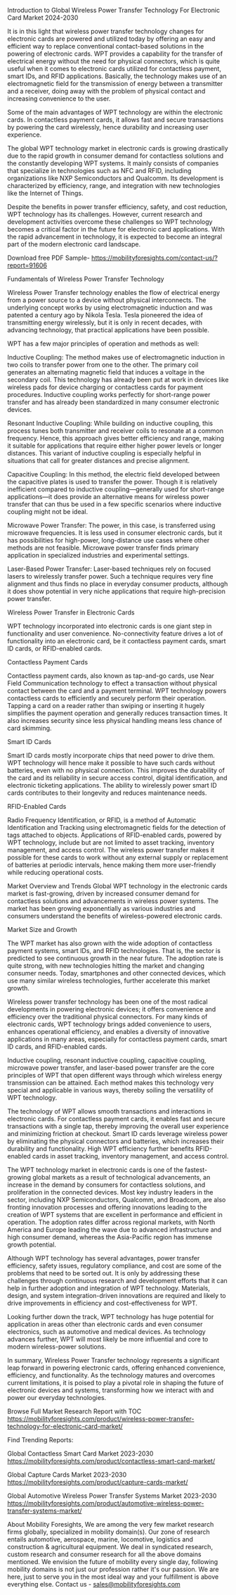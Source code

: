 Introduction to Global Wireless Power Transfer Technology For Electronic Card Market 2024-2030

It is in this light that wireless power transfer technology changes for electronic cards are powered and utilized today by offering an easy and efficient way to replace conventional contact-based solutions in the powering of electronic cards. WPT provides a capability for the transfer of electrical energy without the need for physical connectors, which is quite useful when it comes to electronic cards utilized for contactless payment, smart IDs, and RFID applications. Basically, the technology makes use of an electromagnetic field for the transmission of energy between a transmitter and a receiver, doing away with the problem of physical contact and increasing convenience to the user.

Some of the main advantages of WPT technology are within the electronic cards. In contactless payment cards, it allows fast and secure transactions by powering the card wirelessly, hence durability and increasing user experience.

The global WPT technology market in electronic cards is growing drastically due to the rapid growth in consumer demand for contactless solutions and the constantly developing WPT systems. It mainly consists of companies that specialize in technologies such as NFC and RFID, including organizations like NXP Semiconductors and Qualcomm. Its development is characterized by efficiency, range, and integration with new technologies like the Internet of Things.

Despite the benefits in power transfer efficiency, safety, and cost reduction, WPT technology has its challenges. However, current research and development activities overcome these challenges so WPT technology becomes a critical factor in the future for electronic card applications. With the rapid advancement in technology, it is expected to become an integral part of the modern electronic card landscape.

Download free PDF Sample- https://mobilityforesights.com/contact-us/?report=91606



Fundamentals of Wireless Power Transfer Technology

Wireless Power Transfer technology enables the flow of electrical energy from a power source to a device without physical interconnects. The underlying concept works by using electromagnetic induction and was patented a century ago by Nikola Tesla. Tesla pioneered the idea of transmitting energy wirelessly, but it is only in recent decades, with advancing technology, that practical applications have been possible.

WPT has a few major principles of operation and methods as well:

Inductive Coupling: The method makes use of electromagnetic induction in two coils to transfer power from one to the other. The primary coil generates an alternating magnetic field that induces a voltage in the secondary coil. This technology has already been put at work in devices like wireless pads for device charging or contactless cards for payment procedures. Inductive coupling works perfectly for short-range power transfer and has already been standardized in many consumer electronic devices.

Resonant Inductive Coupling: While building on inductive coupling, this process tunes both transmitter and receiver coils to resonate at a common frequency. Hence, this approach gives better efficiency and range, making it suitable for applications that require either higher power levels or longer distances. This variant of inductive coupling is especially helpful in situations that call for greater distances and precise alignment.

Capacitive Coupling: In this method, the electric field developed between the capacitive plates is used to transfer the power. Though it is relatively inefficient compared to inductive coupling—generally used for short-range applications—it does provide an alternative means for wireless power transfer that can thus be used in a few specific scenarios where inductive coupling might not be ideal.

Microwave Power Transfer: The power, in this case, is transferred using microwave frequencies. It is less used in consumer electronic cards, but it has possibilities for high-power, long-distance use cases where other methods are not feasible. Microwave power transfer finds primary application in specialized industries and experimental settings.

Laser-Based Power Transfer: Laser-based techniques rely on focused lasers to wirelessly transfer power. Such a technique requires very fine alignment and thus finds no place in everyday consumer products, although it does show potential in very niche applications that require high-precision power transfer.

Wireless Power Transfer in Electronic Cards

WPT technology incorporated into electronic cards is one giant step in functionality and user convenience. No-connectivity feature drives a lot of functionality into an electronic card, be it contactless payment cards, smart ID cards, or RFID-enabled cards.

Contactless Payment Cards

Contactless payment cards, also known as tap-and-go cards, use Near Field Communication technology to effect a transaction without physical contact between the card and a payment terminal. WPT technology powers contactless cards to efficiently and securely perform their operation. Tapping a card on a reader rather than swiping or inserting it hugely simplifies the payment operation and generally reduces transaction times. It also increases security since less physical handling means less chance of card skimming.

Smart ID Cards

Smart ID cards mostly incorporate chips that need power to drive them. WPT technology will hence make it possible to have such cards without batteries, even with no physical connection. This improves the durability of the card and its reliability in secure access control, digital identification, and electronic ticketing applications. The ability to wirelessly power smart ID cards contributes to their longevity and reduces maintenance needs.

RFID-Enabled Cards

Radio Frequency Identification, or RFID, is a method of Automatic Identification and Tracking using electromagnetic fields for the detection of tags attached to objects. Applications of RFID-enabled cards, powered by WPT technology, include but are not limited to asset tracking, inventory management, and access control. The wireless power transfer makes it possible for these cards to work without any external supply or replacement of batteries at periodic intervals, hence making them more user-friendly while reducing operational costs.

Market Overview and Trends
Global WPT technology in the electronic cards market is fast-growing, driven by increased consumer demand for contactless solutions and advancements in wireless power systems. The market has been growing exponentially as various industries and consumers understand the benefits of wireless-powered electronic cards.

Market Size and Growth

The WPT market has also grown with the wide adoption of contactless payment systems, smart IDs, and RFID technologies. That is, the sector is predicted to see continuous growth in the near future. The adoption rate is quite strong, with new technologies hitting the market and changing consumer needs. Today, smartphones and other connected devices, which use many similar wireless technologies, further accelerate this market growth.



Wireless power transfer technology has been one of the most radical developments in powering electronic devices; it offers convenience and efficiency over the traditional physical connectors. For many kinds of electronic cards, WPT technology brings added convenience to users, enhances operational efficiency, and enables a diversity of innovative applications in many areas, especially for contactless payment cards, smart ID cards, and RFID-enabled cards.

Inductive coupling, resonant inductive coupling, capacitive coupling, microwave power transfer, and laser-based power transfer are the core principles of WPT that open different ways through which wireless energy transmission can be attained. Each method makes this technology very special and applicable in various ways, thereby soiling the versatility of WPT technology.

The technology of WPT allows smooth transactions and interactions in electronic cards. For contactless payment cards, it enables fast and secure transactions with a single tap, thereby improving the overall user experience and minimizing friction at checkout. Smart ID cards leverage wireless power by eliminating the physical connectors and batteries, which increases their durability and functionality. High WPT efficiency further benefits RFID-enabled cards in asset tracking, inventory management, and access control.

The WPT technology market in electronic cards is one of the fastest-growing global markets as a result of technological advancements, an increase in the demand by consumers for contactless solutions, and proliferation in the connected devices. Most key industry leaders in the sector, including NXP Semiconductors, Qualcomm, and Broadcom, are also fronting innovation processes and offering innovations leading to the creation of WPT systems that are excellent in performance and efficient in operation. The adoption rates differ across regional markets, with North America and Europe leading the wave due to advanced infrastructure and high consumer demand, whereas the Asia-Pacific region has immense growth potential.

Although WPT technology has several advantages, power transfer efficiency, safety issues, regulatory compliance, and cost are some of the problems that need to be sorted out. It is only by addressing these challenges through continuous research and development efforts that it can help in further adoption and integration of WPT technology. Materials, design, and system integration-driven innovations are required and likely to drive improvements in efficiency and cost-effectiveness for WPT.

Looking further down the track, WPT technology has huge potential for application in areas other than electronic cards and even consumer electronics, such as automotive and medical devices. As technology advances further, WPT will most likely be more influential and core to modern wireless-power solutions.

In summary, Wireless Power Transfer technology represents a significant leap forward in powering electronic cards, offering enhanced convenience, efficiency, and functionality. As the technology matures and overcomes current limitations, it is poised to play a pivotal role in shaping the future of electronic devices and systems, transforming how we interact with and power our everyday technologies.

Browse Full Market Research Report with TOC https://mobilityforesights.com/product/wireless-power-transfer-technology-for-electronic-card-market/




Find Trending Reports:

Global Contactless Smart Card Market 2023-2030 https://mobilityforesights.com/product/contactless-smart-card-market/




Global Capture Cards Market 2023-2030 https://mobilityforesights.com/product/capture-cards-market/

Global Automotive Wireless Power Transfer Systems Market 2023-2030
https://mobilityforesights.com/product/automotive-wireless-power-transfer-systems-market/




About Mobility Foresights,
We are among the very few market research firms globally, specialized in mobility domain(s). Our zone of research entails automotive, aerospace, marine, locomotive, logistics and construction & agricultural equipment. We deal in syndicated research, custom research and consumer research for all the above domains mentioned.
We envision the future of mobility every single day, following mobility domains is not just our profession rather it's our passion. We are here, just to serve you in the most ideal way and your fulfillment is above everything else. Contact us -  sales@mobilityforesights.com 


